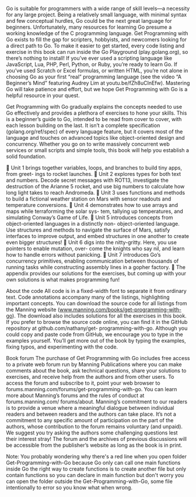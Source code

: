 Go is suitable for programmers with a wide range of skill levels—a necessity for any large project. Being a relatively small language, with minimal syntax and few conceptual hurdles, Go could be the next great language for beginners.
Unfortunately, many resources for learning Go presume a working knowledge of the C programming language. Get Programming with Go exists to fill the gap for scripters, hobbyists, and newcomers looking for a direct path to Go. To make it easier to get started, every code listing and exercise in this book can run inside the Go Playground (play.golang.org), so there’s nothing to install! If you’ve ever used a scripting language like JavaScript, Lua, PHP, Perl, Python, or Ruby, you’re ready to learn Go. If you’ve used Scratch or Excel formulas, or written HTML, you’re not alone in choosing Go as your first “real” programming language (see the video “A Beginner’s Mind” featuring Audrey Lim at youtu.be/fZh8uCInEfw). Mastering Go will take patience and effort, but we hope Get Programming with Go is a helpful
resource in your quest.

Get Programming with Go gradually explains the concepts needed to use Go effectively and provides a plethora of exercises to hone your skills. This is a beginner’s guide to Go, intended to be read from cover to cover, with each lesson building on the last. It isn’t a complete specification (golang.org/ref/spec) of every language feature, but it covers most of the language and touches on advanced topics like object-oriented design and concurrency. 
Whether you go on to write massively concurrent web services or small scripts and simple tools, this book will help you establish a solid foundation.

 Unit 1 brings together variables, loops, and branches to build tiny apps, from greet-
ings to rocket launches.
 Unit 2 explores types for both text and numbers. Decode secret messages with
ROT13, investigate the destruction of the Arianne 5 rocket, and use big numbers
to calculate how long light takes to reach Andromeda.
 Unit 3 uses functions and methods to build a fictional weather station on Mars with
sensor readouts and temperature conversions.
 Unit 4 demonstrates how to use arrays and maps while terraforming the solar sys-
tem, tallying up temperatures, and simulating Conway’s Game of Life.
 Unit 5 introduces concepts from object-oriented languages in a distinctly non-
object-oriented language. Use structures and methods to navigate the surface of
Mars, satisfy interfaces to improve output, and embed structures in one another to
create even bigger structures!
 Unit 6 digs into the nitty-gritty. Here, you use pointers to enable mutation, over-
come the knights who say nil, and learn how to handle errors without panicking.
 Unit 7 introduces Go’s concurrency primitives, enabling communication between
thousands of running tasks while constructing assembly lines in a gopher factory.
 The appendix provides our solutions for the exercises, but coming up with your
own solutions is what makes programming fun!

About the code
All code is in a fixed-width font to separate it from ordinary text. Code annotations
accompany many of the listings, highlighting important concepts.
You can download the source code for all listings from the Manning website
(www.manning.com/books/get-programming-with-go). The download also includes
solutions for all the exercises in this book. If you prefer to browse the source code
online, you can find it in the GitHub repository at github.com/nathany/get-
programming-with-go.
Although you could copy and paste code from GitHub, we encourage you to type in the
examples yourself. You’ll get more out of the book by typing the examples, fixing typos,
and experimenting with the code.

Book forum
The purchase of Get Programming with Go includes free access to a private web forum run by Manning Publications where you can make comments about the book, ask technical questions, share your solutions to exercises, and receive help from the authors and from other users. To access the forum and subscribe to it, point your web browser to forums.manning.com/forums/get-programming-with-go. You can learn more about Manning’s forums and the rules of conduct at forums.manning.com/ forums/about. Manning’s commitment to our readers is to provide a venue where a meaningful dialogue between individual readers and between readers and the authors can take place. It’s not a commitment to any specific amount of participation on the part of the authors, whose contribution to the forum remains voluntary (and unpaid). We suggest you try asking the authors some challenging questions lest their interest stray! The forum and the archives of previous discussions will be accessible from the publisher’s website as long as the book is in print.


Note: You probably wondering why there's a red line when you open folder Get-Programming-with-Go because Go only can call one main functions inside Go the right way to create functions is to create another file but only contain functions so you can declare in main function but don't worry you can open the folder outside the Get-Programming-with-Go, some file intentionally to error so you know what when wrong.